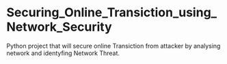 # Securing_Online_Transiction_using_Network_Security
Python project that will secure online Transiction from attacker by analysing network and identyfing Network Threat.
